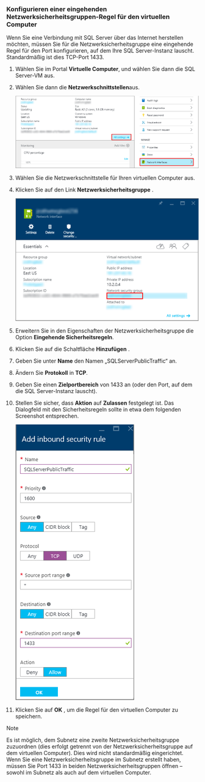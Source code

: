 ### <a name="configure-a-network-security-group-inbound-rule-for-the-vm"></a>Konfigurieren einer eingehenden Netzwerksicherheitsgruppen-Regel für den virtuellen Computer
Wenn Sie eine Verbindung mit SQL Server über das Internet herstellen möchten, müssen Sie für die Netzwerksicherheitsgruppe eine eingehende Regel für den Port konfigurieren, auf dem Ihre SQL Server-Instanz lauscht. Standardmäßig ist dies TCP-Port 1433.

1. Wählen Sie im Portal **Virtuelle Computer**, und wählen Sie dann die SQL Server-VM aus.
2. Wählen Sie dann die **Netzwerkschnittstellen**aus.
   
    ![Netzwerkschnittstelle](./media/virtual-machines-sql-server-connection-steps/rm-network-interface.png)
3. Wählen Sie die Netzwerkschnittstelle für Ihren virtuellen Computer aus.
4. Klicken Sie auf den Link **Netzwerksicherheitsgruppe** .
   
    ![Netzwerkschnittstelle](./media/virtual-machines-sql-server-connection-steps/rm-network-security-group.png)
5. Erweitern Sie in den Eigenschaften der Netzwerksicherheitsgruppe die Option **Eingehende Sicherheitsregeln**.
6. Klicken Sie auf die Schaltfläche **Hinzufügen** .
7. Geben Sie unter **Name** den Namen „SQLServerPublicTraffic“ an.
8. Ändern Sie **Protokoll** in **TCP**.
9. Geben Sie einen **Zielportbereich** von 1433 an (oder den Port, auf dem die SQL Server-Instanz lauscht).
10. Stellen Sie sicher, dass **Aktion** auf **Zulassen** festgelegt ist. Das Dialogfeld mit den Sicherheitsregeln sollte in etwa dem folgenden Screenshot entsprechen.
    
     ![Netzwerksicherheitsregel](./media/virtual-machines-sql-server-connection-steps/rm-network-security-rule.png)
11. Klicken Sie auf **OK** , um die Regel für den virtuellen Computer zu speichern.

> [!NOTE]
> Es ist möglich, dem Subnetz eine zweite Netzwerksicherheitsgruppe zuzuordnen (dies erfolgt getrennt von der Netzwerksicherheitsgruppe auf dem virtuellen Computer). Dies wird nicht standardmäßig eingerichtet. Wenn Sie eine Netzwerksicherheitsgruppe im Subnetz erstellt haben, müssen Sie Port 1433 in beiden Netzwerksicherheitsgruppen öffnen – sowohl im Subnetz als auch auf dem virtuellen Computer. 
> 
> 



<!--HONumber=Nov16_HO3-->


